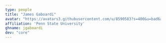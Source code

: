 ```yaml
---
type: people
title: "James Gaboardi"
avatar: "https://avatars3.githubusercontent.com/u/8590583?s=400&u=bad6a84a556f6838103d17752b18d77b84258b38&v=4"
affiliation: 'Penn State University'
ghname: jgaboardi
dev: "core"
---
```


